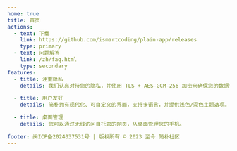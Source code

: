 ```yaml
---
home: true
title: 首页
actions:
  - text: 下载
    link: https://github.com/ismartcoding/plain-app/releases
    type: primary
  - text: 问题解答
    link: /zh/faq.html
    type: secondary
features:
  - title: 注重隐私
    details: 我们认真对待您的隐私，并使用 TLS + AES-GCM-256 加密来确保您的数据安全。

  - title: 用户友好
    details: 简朴拥有现代化、可自定义的界面，支持多语言，并提供浅色/深色主题选项。

  - title: 桌面管理
    details: 您可以通过无线访问自托管的网页，从桌面管理您的手机。

footer: 闽ICP备2024037531号 | 版权所有 © 2023 至今 简朴社区
---
```


